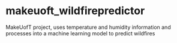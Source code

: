 # makeuoft_wildfirepredictor
MakeUofT project, uses temperature and humidity information and processes into a machine learning model to predict wildfires
